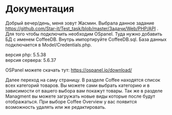 # Документация
Добрый вечер/день, меня зовут Жасмин. Выбрала данное задание https://github.com/Star-it/Test_task/blob/master/Задачи/Web/PHP/API .
Для того чтобы подключить необходим OSpanel. Туда нужно добавить БД с именем CoffeeDB. Внутрь импортируйте СoffeeDB.sql. База данных подключается в Model/Credentials.php.

 версия php: 5.5.38      
 версия сервера: 5.6.37

OSPanel можете скачать тут:   https://ospanel.io/download/

Далее переход на саму страницу. В разделе Coffee находятся список всех категорий товаров. Вы можете сами выбрать категорию и в зависимости от вашего выбора вам покажут товары. Так же в разделе Managment вы можете загружать новые виды которые после будут отображаться. При выборе Coffee Overview у вас появится возможность удалять или же редактировать.
